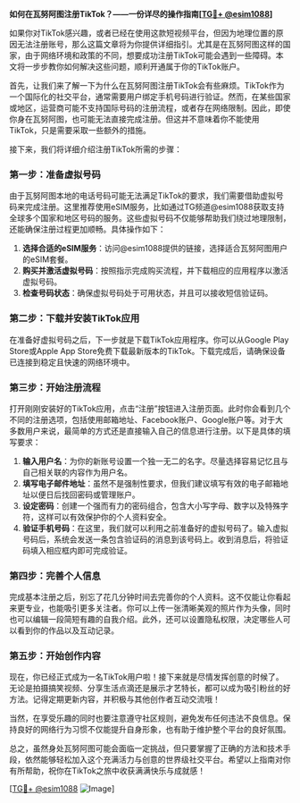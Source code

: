 **如何在瓦努阿图注册TikTok？——一份详尽的操作指南[[TG💪+ @esim1088](https://t.me/s/esim1088)]**

如果你对TikTok感兴趣，或者已经在使用这款短视频平台，但因为地理位置的原因无法注册账号，那么这篇文章将为你提供详细指引。尤其是在瓦努阿图这样的国家，由于网络环境和政策的不同，想要成功注册TikTok可能会遇到一些障碍。本文将一步步教你如何解决这些问题，顺利开通属于你的TikTok账户。

首先，让我们来了解一下为什么在瓦努阿图注册TikTok会有些麻烦。TikTok作为一个国际化的社交平台，通常需要用户绑定手机号码进行验证。然而，在某些国家或地区，运营商可能不支持国际号码的注册流程，或者存在网络限制。因此，即使你身在瓦努阿图，也可能无法直接完成注册。但这并不意味着你不能使用TikTok，只是需要采取一些额外的措施。

接下来，我们将详细介绍注册TikTok所需的步骤：

### 第一步：准备虚拟号码

由于瓦努阿图本地的电话号码可能无法满足TikTok的要求，我们需要借助虚拟号码来完成注册。这里推荐使用eSIM服务，比如通过TG频道@esim1088获取支持全球多个国家和地区号码的服务。这些虚拟号码不仅能够帮助我们绕过地理限制，还能确保注册过程更加顺畅。具体操作如下：

1. **选择合适的eSIM服务**：访问@esim1088提供的链接，选择适合瓦努阿图用户的eSIM套餐。
2. **购买并激活虚拟号码**：按照指示完成购买流程，并下载相应的应用程序以激活虚拟号码。
3. **检查号码状态**：确保虚拟号码处于可用状态，并且可以接收短信验证码。

### 第二步：下载并安装TikTok应用

在准备好虚拟号码之后，下一步就是下载TikTok应用程序。你可以从Google Play Store或Apple App Store免费下载最新版本的TikTok。下载完成后，请确保设备已连接到稳定且快速的网络环境中。

### 第三步：开始注册流程

打开刚刚安装好的TikTok应用，点击“注册”按钮进入注册页面。此时你会看到几个不同的注册选项，包括使用邮箱地址、Facebook账户、Google账户等。对于大多数用户来说，最简单的方式还是直接输入自己的信息进行注册。以下是具体的填写要求：

1. **输入用户名**：为你的新账号设置一个独一无二的名字。尽量选择容易记忆且与自己相关联的内容作为用户名。
2. **填写电子邮件地址**：虽然不是强制性要求，但我们建议填写有效的电子邮箱地址以便日后找回密码或管理账户。
3. **设定密码**：创建一个强而有力的密码组合，包含大小写字母、数字以及特殊字符，这样可以有效保护你的个人资料安全。
4. **验证手机号码**：在这里，我们就可以利用之前准备好的虚拟号码了。输入虚拟号码后，系统会发送一条包含验证码的消息到该号码上。收到消息后，将验证码填入相应框内即可完成验证。

### 第四步：完善个人信息

完成基本注册之后，别忘了花几分钟时间去完善你的个人资料。这不仅能让你看起来更专业，也能吸引更多关注者。你可以上传一张清晰美观的照片作为头像，同时也可以编辑一段简短有趣的自我介绍。此外，还可以设置隐私权限，决定哪些人可以看到你的作品以及互动记录。

### 第五步：开始创作内容

现在，你已经正式成为一名TikTok用户啦！接下来就是尽情发挥创意的时候了。无论是拍摄搞笑视频、分享生活点滴还是展示才艺特长，都可以成为吸引粉丝的好方法。记得定期更新内容，并积极与其他创作者互动交流哦！

当然，在享受乐趣的同时也要注意遵守社区规则，避免发布任何违法不良信息。保持良好的网络行为习惯不仅能提升自身形象，也有助于维护整个平台的良好氛围。

总之，虽然身处瓦努阿图可能会面临一定挑战，但只要掌握了正确的方法和技术手段，依然能够轻松加入这个充满活力与创意的世界级社交平台。希望以上指南对你有所帮助，祝你在TikTok之旅中收获满满快乐与成就感！

[[TG💪+ @esim1088](https://t.me/s/esim1088) ![Image](https://i.postimg.cc/4NQfJmqS/Snipaste-2025-05-13-00-14-12.png)]